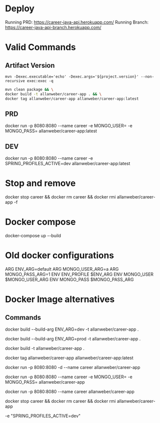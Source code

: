 # Deploy

Running PRD: https://career-java-api.herokuapp.com/
Running Branch: https://career-java-api-branch.herokuapp.com/

# Valid Commands

## Artifact Version
`mvn -Dexec.executable='echo' -Dexec.args='${project.version}' --non-recursive exec:exec -q`

```bash
mvn clean package && \
docker build -t allanweber/career-app . && \
docker tag allanweber/career-app allanweber/career-app:latest
```

## PRD

docker run -p 8080:8080 --name career -e MONGO_USER=<user> -e MONGO_PASS=<pass> allanweber/career-app:latest

## DEV

docker run -p 8080:8080 --name career -e SPRING_PROFILES_ACTIVE=dev allanweber/career-app:latest

# Stop and remove

docker stop career && docker rm career && docker rmi allanweber/career-app -f

# Docker compose

docker-compose up --build

# Old docker configurations
ARG ENV_ARG=default
ARG MONGO_USER_ARG=a
ARG MONGO_PASS_ARG=1
ENV ENV_PROFILE $ENV_ARG
ENV MONGO_USER $MONGO_USER_ARG
ENV MONGO_PASS $MONGO_PASS_ARG

# Docker Image alternatives

## Commands

docker build --build-arg ENV_ARG=dev -t allanweber/career-app .

docker build --build-arg ENV_ARG=prod -t allanweber/career-app .

docker build -t allanweber/career-app .

docker tag allanweber/career-app allanweber/career-app:latest

docker run -p 8080:8080 -d --name career allanweber/career-app

docker run -p 8080:8080 --name career -e MONGO_USER=<user> -e MONGO_PASS=<pass> allanweber/career-app

docker run -p 8080:8080 --name career allanweber/career-app

docker stop career && docker rm career && docker rmi allanweber/career-app

-e "SPRING_PROFILES_ACTIVE=dev"
